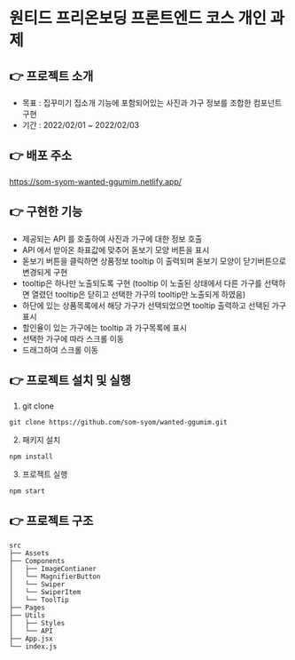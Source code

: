 # 원티드 프리온보딩 프론트엔드 코스 개인 과제

## 👉 프로젝트 소개

- 목표 : 집꾸미기 집소개 기능에 포함되어있는 사진과 가구 정보를 조합한 컴포넌트 구현
- 기간 : 2022/02/01 ~ 2022/02/03

## 👉 배포 주소

https://som-syom-wanted-ggumim.netlify.app/

## 👉 구현한 기능

- 제공되는 API 를 호출하여 사진과 가구에 대한 정보 호출
- API 에서 받아온 좌표값에 맞추어 돋보기 모양 버튼을 표시
- 돋보기 버튼을 클릭하면 상품정보 tooltip 이 출력되며 돋보기 모양이 닫기버튼으로 변경되게 구현
- tooltip은 하나만 노출되도록 구현
  (tooltip 이 노출된 상태에서 다른 가구를 선택하면 열렸던 tooltip은 닫히고 선택한 가구의 tooltip만 노출되게 하였음)
- 하단에 있는 상품목록에서 해당 가구가 선택되었으면 tooltip 출력하고 선택된 가구 표시
- 할인율이 있는 가구에는 tooltip 과 가구목록에 표시
- 선택한 가구에 따라 스크롤 이동
- 드래그하여 스크롤 이동

## 👉 프로젝트 설치 및 실행

1. git clone

```
git clone https://github.com/som-syom/wanted-ggumim.git
```

2. 패키지 설치

```
npm install
```

3. 프로젝트 실행

```
npm start
```

## 👉 프로젝트 구조

```
src
├── Assets
├── Components
│   ├── ImageContianer
│   └── MagnifierButton
│   └── Swiper
│   └── SwiperItem
│   └── ToolTip
├── Pages
├── Utils
│   ├── Styles
│   └── API
├── App.jsx
└── index.js
```
